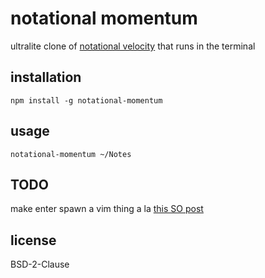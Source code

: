 # notational momentum

ultralite clone of [notational velocity](http://notational.net/) that runs in the terminal

## installation

    npm install -g notational-momentum

## usage

    notational-momentum ~/Notes

## TODO

make enter spawn a vim thing a la [this SO post](http://stackoverflow.com/questions/9122282/how-do-i-open-a-terminal-application-from-node-js)

## license

BSD-2-Clause
